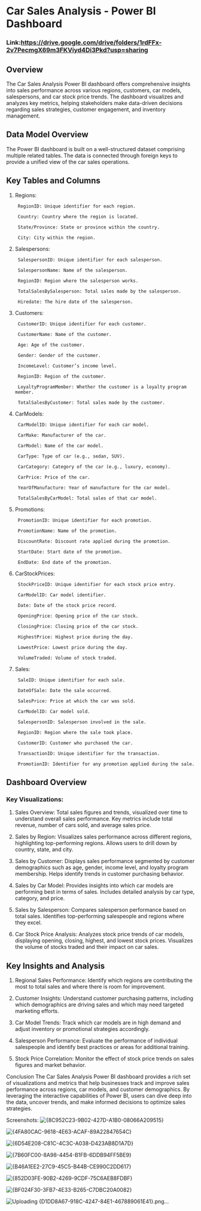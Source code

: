 # Car Sales Analysis - Power BI Dashboard
### Link:https://drive.google.com/drive/folders/1rdFFx-2v7PecmgX69m3FKViyd4Di3Pkd?usp=sharing
## Overview
The Car Sales Analysis Power BI dashboard offers comprehensive insights into sales performance across various regions, customers, car models, salespersons, and car stock price trends. The dashboard visualizes and analyzes key metrics, helping stakeholders make data-driven decisions regarding sales strategies, customer engagement, and inventory management.

## Data Model Overview
The Power BI dashboard is built on a well-structured dataset comprising multiple related tables. The data is connected through foreign keys to provide a unified view of the car sales operations.

## Key Tables and Columns
1) Regions:
   
        RegionID: Unique identifier for each region.
        
        Country: Country where the region is located.
        
        State/Province: State or province within the country.
        
        City: City within the region.

2) Salespersons:
   
        SalespersonID: Unique identifier for each salesperson.
        
        SalespersonName: Name of the salesperson.
        
        RegionID: Region where the salesperson works.
        
        TotalSalesBySalesperson: Total sales made by the salesperson.
        
        Hiredate: The hire date of the salesperson.

3) Customers:
   
        CustomerID: Unique identifier for each customer.
        
        CustomerName: Name of the customer.
        
        Age: Age of the customer.
        
        Gender: Gender of the customer.
        
        IncomeLevel: Customer’s income level.
        
        RegionID: Region of the customer.
        
        LoyaltyProgramMember: Whether the customer is a loyalty program member.
        
        TotalSalesByCustomer: Total sales made by the customer.

4) CarModels:
     
        CarModelID: Unique identifier for each car model.
        
        CarMake: Manufacturer of the car.
        
        CarModel: Name of the car model.
        
        CarType: Type of car (e.g., sedan, SUV).
        
        CarCategory: Category of the car (e.g., luxury, economy).
        
        CarPrice: Price of the car.
        
        YearOfManufacture: Year of manufacture for the car model.
        
        TotalSalesByCarModel: Total sales of that car model.

5) Promotions:
   
        PromotionID: Unique identifier for each promotion.
        
        PromotionName: Name of the promotion.
        
        DiscountRate: Discount rate applied during the promotion.
        
        StartDate: Start date of the promotion.
        
        EndDate: End date of the promotion.

6) CarStockPrices:
   
        StockPriceID: Unique identifier for each stock price entry.
        
        CarModelID: Car model identifier.
        
        Date: Date of the stock price record.
        
        OpeningPrice: Opening price of the car stock.
        
        ClosingPrice: Closing price of the car stock.
        
        HighestPrice: Highest price during the day.
        
        LowestPrice: Lowest price during the day.
        
        VolumeTraded: Volume of stock traded.

7) Sales:
   
        SaleID: Unique identifier for each sale.
        
        DateOfSale: Date the sale occurred.
        
        SalesPrice: Price at which the car was sold.
        
        CarModelID: Car model sold.
        
        SalespersonID: Salesperson involved in the sale.
        
        RegionID: Region where the sale took place.
        
        CustomerID: Customer who purchased the car.
        
        TransactionID: Unique identifier for the transaction.
        
        PromotionID: Identifier for any promotion applied during the sale.

## Dashboard Overview
### Key Visualizations:

1) Sales Overview:
Total sales figures and trends, visualized over time to understand overall sales performance.
Key metrics include total revenue, number of cars sold, and average sales price.

2) Sales by Region:
Visualizes sales performance across different regions, highlighting top-performing regions.
Allows users to drill down by country, state, and city.

3) Sales by Customer:
Displays sales performance segmented by customer demographics such as age, gender, income level, and loyalty program membership.
Helps identify trends in customer purchasing behavior.

4) Sales by Car Model:
Provides insights into which car models are performing best in terms of sales.
Includes detailed analysis by car type, category, and price.

5) Sales by Salesperson:
Compares salesperson performance based on total sales.
Identifies top-performing salespeople and regions where they excel.

6) Car Stock Price Analysis:
Analyzes stock price trends of car models, displaying opening, closing, highest, and lowest stock prices.
Visualizes the volume of stocks traded and their impact on car sales.

## Key Insights and Analysis
1) Regional Sales Performance: Identify which regions are contributing the most to total sales and where there is room for improvement.

2) Customer Insights: Understand customer purchasing patterns, including which demographics are driving sales and which may need targeted marketing efforts.

3) Car Model Trends: Track which car models are in high demand and adjust inventory or promotional strategies accordingly.

4) Salesperson Performance: Evaluate the performance of individual salespeople and identify best practices or areas for additional training.

5) Stock Price Correlation: Monitor the effect of stock price trends on sales figures and market behavior.

Conclusion
The Car Sales Analysis Power BI dashboard provides a rich set of visualizations and metrics that help businesses track and improve sales performance across regions, car models, and customer demographics. By leveraging the interactive capabilities of Power BI, users can dive deep into the data, uncover trends, and make informed decisions to optimize sales strategies.

Screenshots:
![{8C952C23-9B02-427D-A1B0-08066A209515}](https://github.com/user-attachments/assets/10513c6c-cbaf-44e2-b3d3-84759ed36bab)

![{4FA80CAC-9618-4E63-ACAF-89A22847654C}](https://github.com/user-attachments/assets/fcf9a134-be6e-458e-8640-8eb1e58ca138)

![{6D54E208-C81C-4C3C-A038-D423AB8D1A7D}](https://github.com/user-attachments/assets/4f1c68cc-637c-4b73-8f3a-97b7b321da6d)

![{7B60FC00-8A98-4454-B1FB-6DDB94FF5BE9}](https://github.com/user-attachments/assets/ab3bda3c-7e61-4efe-992b-6d94df091b19)

![{B46A1EE2-27C9-45C5-B44B-CE990C2DD617}](https://github.com/user-attachments/assets/38c3779f-9299-4edf-9117-6f4ebe5aab29)

![{852D03FE-90B2-4269-9CDF-75C6AEB8FDBF}](https://github.com/user-attachments/assets/ee4067a9-6907-4a33-bcbe-476262894af6)

![{BF024F30-3FB7-4E33-B265-C7DBC20A0082}](https://github.com/user-attachments/assets/727d0df1-38e3-420c-ac3c-826e8b3e42f8)

![Uploading {D1DD8A67-918C-4247-84E1-467889061E41}.png…]()









